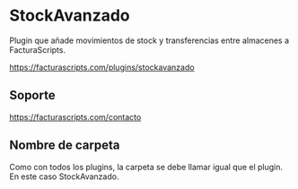 # StockAvanzado
Plugin que añade movimientos de stock y transferencias entre almacenes a FacturaScripts.

https://facturascripts.com/plugins/stockavanzado

## Soporte
https://facturascripts.com/contacto

## Nombre de carpeta
Como con todos los plugins, la carpeta se debe llamar igual que el plugin. En este caso StockAvanzado.